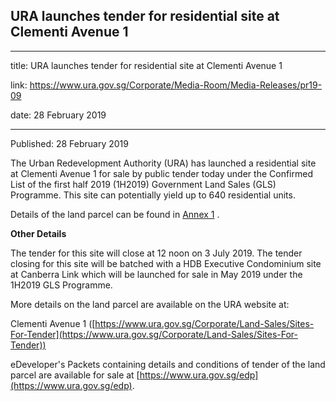 ## URA launches tender for residential site at Clementi Avenue 1

---

title: URA launches tender for residential site at Clementi Avenue 1

link: https://www.ura.gov.sg/Corporate/Media-Room/Media-Releases/pr19-09

date: 28 February 2019

---

Published: 28 February 2019

The Urban Redevelopment Authority (URA) has launched a residential site at Clementi Avenue 1 for sale by public tender today under the Confirmed List of the first half 2019 (1H2019) Government Land Sales (GLS) Programme. This site can potentially yield up to 640 residential units.

Details of the land parcel can be found in [Annex 1](https://www.ura.gov.sg/-/media/Corporate/Media-Room/2019/Feb/pr19-09a.pdf) .

**Other Details**

The tender for this site will close at 12 noon on 3 July 2019. The tender closing for this site will be batched with a HDB Executive Condominium site at Canberra Link which will be launched for sale in May 2019 under the 1H2019 GLS Programme.

More details on the land parcel are available on the URA website at:

Clementi Avenue 1 ([https://www.ura.gov.sg/Corporate/Land-Sales/Sites-For-Tender](https://www.ura.gov.sg/Corporate/Land-Sales/Sites-For-Tender))

eDeveloper's Packets containing details and conditions of tender of the land parcel are available for sale at [https://www.ura.gov.sg/edp](https://www.ura.gov.sg/edp).
